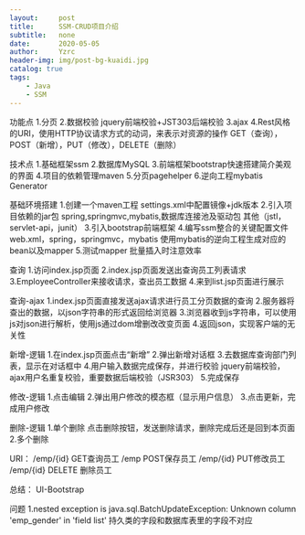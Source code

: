 ```yaml
---
layout:     post
title:      SSM-CRUD项目介绍
subtitle:   none
date:       2020-05-05
author:     Yzrc
header-img: img/post-bg-kuaidi.jpg
catalog: true
tags:
    - Java
    - SSM
---
```


功能点
1.分页
2.数据校验
	jquery前端校验+JST303后端校验
3.ajax
4.Rest风格的URI，使用HTTP协议请求方式的动词，来表示对资源的操作
	GET（查询），POST（新增），PUT（修改），DELETE（删除）

技术点
1.基础框架ssm
2.数据库MySQL
3.前端框架bootstrap快速搭建简介美观的界面
4.项目的依赖管理maven
5.分页pagehelper
6.逆向工程mybatis Generator

基础环境搭建
1.创建一个maven工程
	settings.xml中配置镜像+jdk版本
2.引入项目依赖的jar包
	spring,springmvc,mybatis,数据库连接池及驱动包
	其他（jstl，servlet-api，junit）
3.引入bootstrap前端框架
4.编写ssm整合的关键配置文件
	web.xml，spring，springmvc，mybatis
	使用mybatis的逆向工程生成对应的bean以及mapper
5.测试mapper
	批量插入时注意效率

查询
1.访问index.jsp页面
2.index.jsp页面发送出查询员工列表请求
3.EmployeeController来接收请求，查出员工数据
4.来到list.jsp页面进行展示

查询-ajax
1.index.jsp页面直接发送ajax请求进行员工分页数据的查询
2.服务器将查出的数据，以json字符串的形式返回给浏览器
3.浏览器收到js字符串，可以使用js对json进行解析，使用js通过dom增删改改变页面
4.返回json，实现客户端的无关性

新增-逻辑
1.在index.jsp页面点击“新增”
2.弹出新增对话框
3.去数据库查询部门列表，显示在对话框中
4.用户输入数据完成保存，并进行校验
	jquery前端校验，ajax用户名重复校验，重要数据后端校验（JSR303）
5.完成保存

修改-逻辑
1.点击编辑
2.弹出用户修改的模态框（显示用户信息）
3.点击更新，完成用户修改

删除-逻辑
1.单个删除
	点击删除按钮，发送删除请求，删除完成后还是回到本页面
2.多个删除


URI：
/emp/{id} GET查询员工
/emp POST保存员工
/emp/{id} PUT修改员工
/emp/{id} DELETE 删除员工

总结：
UI-Bootstrap




问题
1.nested exception is java.sql.BatchUpdateException: Unknown column 'emp_gender' in 'field list'
	持久类的字段和数据库表里的字段不对应

